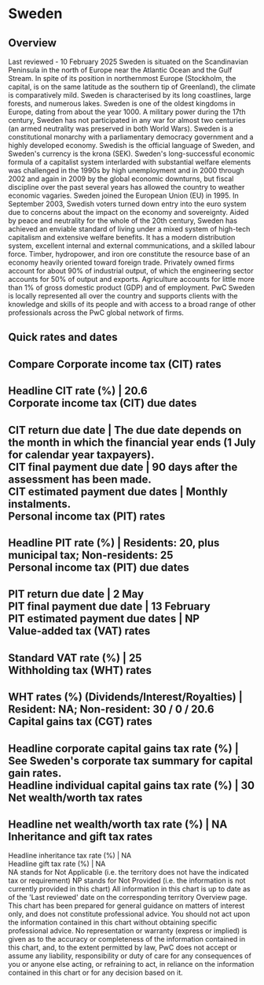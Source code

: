 # Sweden
## Overview
Last reviewed - 10 February 2025
Sweden is situated on the Scandinavian Peninsula in the north of Europe near the Atlantic Ocean and the Gulf Stream. In spite of its position in northernmost Europe (Stockholm, the capital, is on the same latitude as the southern tip of Greenland), the climate is comparatively mild. Sweden is characterised by its long coastlines, large forests, and numerous lakes.
Sweden is one of the oldest kingdoms in Europe, dating from about the year 1000. A military power during the 17th century, Sweden has not participated in any war for almost two centuries (an armed neutrality was preserved in both World Wars). Sweden is a constitutional monarchy with a parliamentary democracy government and a highly developed economy. Swedish is the official language of Sweden, and Sweden's currency is the krona (SEK).
Sweden's long-successful economic formula of a capitalist system interlarded with substantial welfare elements was challenged in the 1990s by high unemployment and in 2000 through 2002 and again in 2009 by the global economic downturns, but fiscal discipline over the past several years has allowed the country to weather economic vagaries. Sweden joined the European Union (EU) in 1995. In September 2003, Swedish voters turned down entry into the euro system due to concerns about the impact on the economy and sovereignty.
Aided by peace and neutrality for the whole of the 20th century, Sweden has achieved an enviable standard of living under a mixed system of high-tech capitalism and extensive welfare benefits. It has a modern distribution system, excellent internal and external communications, and a skilled labour force. Timber, hydropower, and iron ore constitute the resource base of an economy heavily oriented toward foreign trade. Privately owned firms account for about 90% of industrial output, of which the engineering sector accounts for 50% of output and exports. Agriculture accounts for little more than 1% of gross domestic product (GDP) and of employment.
PwC Sweden is locally represented all over the country and supports clients with the knowledge and skills of its people and with access to a broad range of other professionals across the PwC global network of firms.
## Quick rates and dates
Compare
Corporate income tax (CIT) rates   
---  
Headline CIT rate (%) |  20.6  
Corporate income tax (CIT) due dates   
---  
CIT return due date |  The due date depends on the month in which the financial year ends (1 July for calendar year taxpayers).  
CIT final payment due date |  90 days after the assessment has been made.  
CIT estimated payment due dates |  Monthly instalments.  
Personal income tax (PIT) rates   
---  
Headline PIT rate (%) |  Residents: 20, plus municipal tax; Non-residents: 25  
Personal income tax (PIT) due dates   
---  
PIT return due date |  2 May  
PIT final payment due date |  13 February  
PIT estimated payment due dates |  NP  
Value-added tax (VAT) rates   
---  
Standard VAT rate (%) |  25  
Withholding tax (WHT) rates   
---  
WHT rates (%) (Dividends/Interest/Royalties) |  Resident: NA; Non-resident: 30 / 0 / 20.6  
Capital gains tax (CGT) rates   
---  
Headline corporate capital gains tax rate (%) |  See Sweden's corporate tax summary for capital gain rates.  
Headline individual capital gains tax rate (%) |  30  
Net wealth/worth tax rates   
---  
Headline net wealth/worth tax rate (%) |  NA  
Inheritance and gift tax rates   
---  
Headline inheritance tax rate (%) |  NA  
Headline gift tax rate (%) |  NA  
NA stands for Not Applicable (i.e. the territory does not have the indicated tax or requirement)
NP stands for Not Provided (i.e. the information is not currently provided in this chart) 
All information in this chart is up to date as of the 'Last reviewed' date on the corresponding territory Overview page. This chart has been prepared for general guidance on matters of interest only, and does not constitute professional advice. You should not act upon the information contained in this chart without obtaining specific professional advice. No representation or warranty (express or implied) is given as to the accuracy or completeness of the information contained in this chart, and, to the extent permitted by law, PwC does not accept or assume any liability, responsibility or duty of care for any consequences of you or anyone else acting, or refraining to act, in reliance on the information contained in this chart or for any decision based on it.
